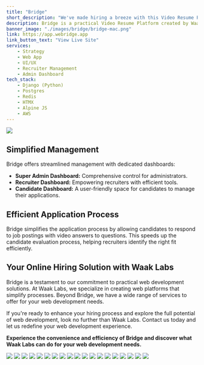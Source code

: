 ```yaml
---
title: "Bridge"
short_description: "We've made hiring a breeze with this Video Resume Platform. It lets job-seekers submit video resumes, which makes life easier for recruiters to spot the right fit quickly."
description: Bridge is a practical Video Resume Platform created by Waak Labs. It streamlines the hiring process by allowing job-seekers to submit video resumes, making it easier for recruiters to identify suitable candidates swiftly.
banner_image: "./images/bridge/bridge-mac.png"
link: https://app.webridge.app
link_button_text: "View Live Site"
services:
    - Strategy
    - Web App
    - UI/UX
    - Recruiter Management
    - Admin Dashboard
tech_stack:
    - Django (Python)
    - Postgres
    - Redis
    - HTMX
    - Alpine JS
    - AWS
---
```


![](./images/bridge/bridge-mac.png)

## **Simplified Management**

Bridge offers streamlined management with dedicated dashboards:

-   **Super Admin Dashboard:** Comprehensive control for administrators.
-   **Recruiter Dashboard:** Empowering recruiters with efficient tools.
-   **Candidate Dashboard:** A user-friendly space for candidates to manage their applications.

## **Efficient Application Process**

Bridge simplifies the application process by allowing candidates to respond to job postings with video answers to questions. This speeds up the candidate evaluation process, helping recruiters identify the right fit efficiently.

## **Your Online Hiring Solution with Waak Labs**

Bridge is a testament to our commitment to practical web development solutions. At Waak Labs, we specialize in creating web platforms that simplify processes. Beyond Bridge, we have a wide range of services to offer for your web development needs.

If you're ready to enhance your hiring process and explore the full potential of web development, look no further than Waak Labs. Contact us today and let us redefine your web development experience.

**Experience the convenience and efficiency of Bridge and discover what Waak Labs can do for your web development needs.**

![](./images/bridge/candidate-signup.png)
![](./images/bridge/candidate-login.png)
![](./images/bridge/candidate-onboarding-1.png)
![](./images/bridge/candidate-onboarding-2.png)
![](./images/bridge/candidate-onboarding-3.png)
![](./images/bridge/candidate-open-companies.png)
![](./images/bridge/candidate-job-description.png)
![](./images/bridge/candidate-applied-positions.png)
![](./images/bridge/candidate-answered-questions.png)
![](./images/bridge/candidate-change-answer.png)
![](./images/bridge/candidate-edit-profile-1.png)
![](./images/bridge/candidate-edit-profile-2.png)
![](./images/bridge/recruiter-login.png)
![](./images/bridge/recruiter-menu.png)
![](./images/bridge/recruiter-open-positions.png)
![](./images/bridge/recruiter-position-questions.png)
![](./images/bridge/recruiter-invite-candidates.png)
![](./images/bridge/recruiter-candidate-profile.png)
![](./images/bridge/recruiter-candidate-profile-shortlisted.png)
